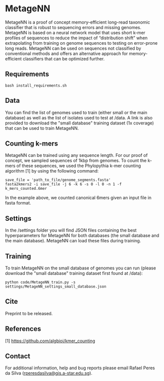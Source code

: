 # MetageNN
MetageNN is a proof of concept memory-efficient long-read taxonomic classifier that is robust to sequencing errors and missing genomes. MetageNN is based on a neural network model that uses short k-mer profiles of sequences to reduce the impact of “distribution shift” when extrapolating from training on genome sequences to testing on error-prone long reads. MetageNN can be used on sequences not classified by conventional methods and offers an alternative approach for memory-efficient classifiers that can be optimized further.

## Requirements
```
bash install_requirements.sh
```

## Data
You can find the list of genomes used to train (either small or the main database) as well as the list of isolates used to test at /data. A link is also provided to download the "small database" training dataset (1x coverage) that can be used to train MetageNN.

## Counting k-mers

MetageNN can be trained using any sequence length. For our proof of concept, we sampled sequences of 1kbp from genomes. To count the k-mers of these sequences, we used the Phylopythia k-mer counting algorithm [1] by using the following command:

```
save_file = 'path_to_file/genome_segments.fasta'
fasta2kmers2 -i save_file -j 6 -k 6 -s 0 -l 0 -n 1 -f k_mers_counted.6mer        
```
In the example above, we counted canonical 6mers given an input file in fasta format.

## Settings

In the /settings folder you will find JSON files containing the best hyperparameters for MetageNN for both databases (the small database and the main database). MetageNN can load these files during training.

## Training

To train MetageNN on the small database of genomes you can run (please download the "small database" training dataset first found at /data):

```
python code/MetageNN_train.py -s settings/MetageNN_settings_small_database.json
```

## Cite

Preprint to be released.

## References

[1] https://github.com/algbioi/kmer_counting 

## Contact
For additional information, help and bug reports please email Rafael Peres da Silva (rperesdasilva@gis.a-star.edu.sg).
